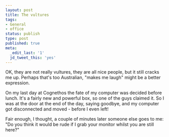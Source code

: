 ```yaml
---
layout: post
title: The vultures
tags:
- General
- office
status: publish
type: post
published: true
meta:
  _edit_last: '1'
  jd_tweet_this: 'yes'
---
```

OK, they are not really vultures, they are all nice people, but it still cracks me up. Perhaps that's too Australian, "makes me laugh" might be a better expression.

On my last day at Cognethos the fate of my computer was decided before lunch. It's a fairly new and powerful box, so one of the guys claimed it. So I was at the door at the end of the day, saying goodbye, and my computer got disconnected and moved - before I even left!

Fair enough, I thought, a couple of minutes later someone else goes to me: "Do you think it would be rude if I grab your monitor whilst you are still here?"
